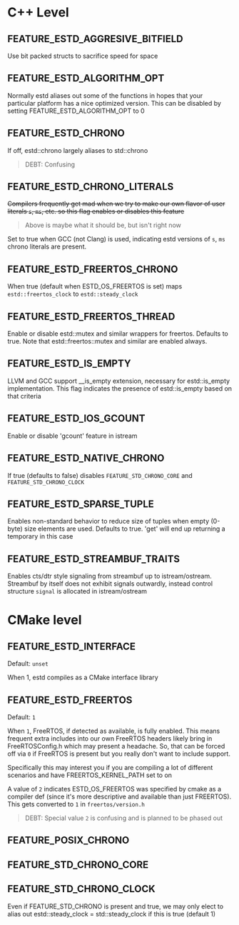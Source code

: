 # C++ Level

## FEATURE_ESTD_AGGRESIVE_BITFIELD

Use bit packed structs to sacrifice speed for space

## FEATURE_ESTD_ALGORITHM_OPT

Normally estd aliases out some of the <algorithm> functions in hopes that
your particular platform has a nice optimized version.  This can be disabled
by setting FEATURE_ESTD_ALGORITHM_OPT to 0

## FEATURE_ESTD_CHRONO

If off, estd::chrono largely aliases to std::chrono

> DEBT: Confusing

## FEATURE_ESTD_CHRONO_LITERALS

~~Compilers frequently get mad when we try to make our own flavor of user literals
`s`, `ms`, etc. so this flag enables or disables this feature~~

> Above is maybe what it should be, but isn't right now

Set to true when GCC (not Clang) is used, indicating estd versions of `s`, `ms`
chrono literals are present.

## FEATURE_ESTD_FREERTOS_CHRONO

When true (default when ESTD_OS_FREERTOS is set) maps `estd::freertos_clock` to `estd::steady_clock` 

## FEATURE_ESTD_FREERTOS_THREAD

Enable or disable estd::mutex and similar wrappers for freertos.
Defaults to true.  Note that estd::freertos::mutex and similar are
enabled always.

## FEATURE_ESTD_IS_EMPTY

LLVM and GCC support __is_empty extension, necessary for estd::is_empty
implementation.  This flag indicates the presence of estd::is_empty based
on that criteria

## FEATURE_ESTD_IOS_GCOUNT

Enable or disable 'gcount' feature in istream

## FEATURE_ESTD_NATIVE_CHRONO

If true (defaults to false) disables `FEATURE_STD_CHRONO_CORE` and `FEATURE_STD_CHRONO_CLOCK`

## FEATURE_ESTD_SPARSE_TUPLE

Enables non-standard behavior to reduce size of tuples when empty (0-byte)
size elements are used.  Defaults to true.  'get' will end up returning
a temporary in this case

## FEATURE_ESTD_STREAMBUF_TRAITS

Enables cts/dtr style signaling from streambuf up to istream/ostream.
Streambuf by itself does not exhibit signals outwardly, instead control
structure `signal` is allocated in istream/ostream

# CMake level

## FEATURE_ESTD_INTERFACE

Default: `unset`

When 1, estd compiles as a CMake interface library

## FEATURE_ESTD_FREERTOS

Default: `1`

When `1`, FreeRTOS, if detected as available, is fully enabled.
This means frequent extra includes into our own FreeRTOS headers likely bring in
FreeRTOSConfig.h which may present a headache.  So, that can be forced off via
`0` if FreeRTOS is present but you really don't want to include support.

Specifically this may interest you if you are compiling a lot of different scenarios and have FREERTOS_KERNEL_PATH set to on

A value of `2` indicates ESTD_OS_FREERTOS was specified by cmake as
a compiler def (since it's more descriptive and available than just FREERTOS).  This gets
converted to `1` in `freertos/version.h`

> DEBT: Special value `2` is confusing and is planned to be phased out

## FEATURE_POSIX_CHRONO

## FEATURE_STD_CHRONO_CORE

## FEATURE_STD_CHRONO_CLOCK

Even if FEATURE_STD_CHRONO is present and true, we may only elect to alias out
estd::steady_clock = std::steady_clock if this is true (default 1)